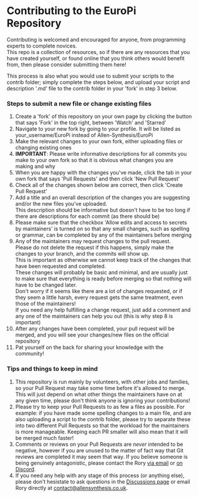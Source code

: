 # Contributing to the EuroPi Repository

Contributing is welcomed and encouraged for anyone, from programming experts to complete novices.  
This repo is a collection of resources, so if there are any resources that you have created yourself, or found online that you think others would benefit from, then please consider submitting them here!  
  
This process is also what you would use to submit your scripts to the contrib folder; simply complete the steps below, and upload your script and description '.md' file to the contrib folder in your 'fork' in step 3 below.

### Steps to submit a new file or change existing files
1. Create a 'fork' of this repository on your own page by clicking the button that says 'Fork' in the top right, between 'Watch' and 'Starred'
2. Navigate to your new fork by going to your profile. It will be listed as your_username/EuroPi instead of Allen-Synthesis/EuroPi
3. Make the relevant changes to your own fork, either uploading files or changing existing ones
4. **IMPORTANT**: Please write informative descriptions for all commits you make to your own fork so that it is obvious what changes you are making and why
5. When you are happy with the changes you've made, click the tab in your own fork that says 'Pull Requests' and then click 'New Pull Request'
6. Check all of the changes shown below are correct, then click 'Create Pull Request'
7. Add a title and an overall description of the changes you are suggesting and/or the new files you've uploaded.  
This description should be informative but doesn't have to be too long if there are descriptions for each commit (as there should be)
8. Please make sure that the checkbox 'Allow edits and access to secrets by maintainers' is turned *on* so that any small changes, such as spelling or grammar, can be completed by any of the maintainers before merging
9. Any of the maintainers may request changes to the pull request.  
Please do not delete the request if this happens, simply make the changes to your branch, and the commits will show up.  
This is important as otherwise we cannot keep track of the changes that have been requested and completed.  
These changes will probably be basic and minimal, and are usually just to make sure that everything is ready before merging so that nothing will have to be changed later.  
Don't worry if it seems like there are a lot of changes requested, or if they seem a little harsh, every request gets the same treatment, even those of the maintainers!  
If you need any help fulfilling a change request, just add a comment and any one of the maintainers can help you out (this is why step 8 is important)
10. After any changes have been completed, your pull request will be merged, and you will see your changes/new files on the official repository
11. Pat yourself on the back for sharing your knowledge with the community!
  
  
### Tips and things to keep in mind
1. This repository is run mainly by volunteers, with other jobs and families, so your Pull Request may take some time before it's allowed to merge. This will just depend on what other things the maintainers have on at any given time, please don't think anyone is ignoring your contributions!
2. Please try to keep your Pull Requests to as few a files as possible. For example: if you have made some spelling changes to a main file, and are also uploading a script to the contrib folder, please try to separate these into two different Pull Requests so that the workload for the maintainers is more manageable. Keeping each PR smaller will also mean that it will be merged much faster!
3. Comments or reviews on your Pull Requests are *never* intended to be negative, however if you are unused to the matter of fact way that Git reviews are completed it may seem that way. If you believe someone is being genuinely antagonistic, please contact the Rory [via email](mailto:contact@allensynthesis.co.uk) or [on Discord](https://discordapp.com/users/roryjamesallen#6370).
4. If you need any help with any stage of this process (or anything else), please don't hesistate to ask questions in the [Discussions page](https://github.com/Allen-Synthesis/EuroPi/discussions) or email Rory directly at [contact@allensynthesis.co.uk](mailto:contact@allensynthesis.co.uk).

